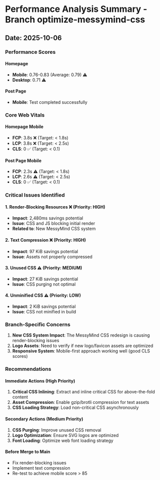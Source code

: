# Performance Analysis Summary - Branch optimize-messymind-css
## Date: 2025-10-06

### Performance Scores

#### Homepage
- **Mobile**: 0.76-0.83 (Average: 0.79) ⚠️
- **Desktop**: 0.71 ⚠️

#### Post Page
- **Mobile**: Test completed successfully

### Core Web Vitals

#### Homepage Mobile
- **FCP**: 3.8s ❌ (Target: < 1.8s)
- **LCP**: 3.8s ❌ (Target: < 2.5s)  
- **CLS**: 0 ✅ (Target: < 0.1)

#### Post Page Mobile
- **FCP**: 2.3s ⚠️ (Target: < 1.8s)
- **LCP**: 2.6s ⚠️ (Target: < 2.5s)
- **CLS**: 0 ✅ (Target: < 0.1)

### Critical Issues Identified

#### 1. Render-Blocking Resources ❌ (Priority: HIGH)
- **Impact**: 2,480ms savings potential
- **Issue**: CSS and JS blocking initial render
- **Related to**: New MessyMind CSS system

#### 2. Text Compression ❌ (Priority: HIGH)
- **Impact**: 97 KiB savings potential
- **Issue**: Assets not properly compressed

#### 3. Unused CSS ⚠️ (Priority: MEDIUM)
- **Impact**: 27 KiB savings potential
- **Issue**: CSS purging not optimal

#### 4. Unminified CSS ⚠️ (Priority: LOW)
- **Impact**: 2 KiB savings potential
- **Issue**: CSS not minified in build

### Branch-Specific Concerns

1. **New CSS System Impact**: The MessyMind CSS redesign is causing render-blocking issues
2. **Logo Assets**: Need to verify if new logo/favicon assets are optimized
3. **Responsive System**: Mobile-first approach working well (good CLS scores)

### Recommendations

#### Immediate Actions (High Priority)
1. **Critical CSS Inlining**: Extract and inline critical CSS for above-the-fold content
2. **Asset Compression**: Enable gzip/brotli compression for text assets
3. **CSS Loading Strategy**: Load non-critical CSS asynchronously

#### Secondary Actions (Medium Priority)
1. **CSS Purging**: Improve unused CSS removal
2. **Logo Optimization**: Ensure SVG logos are optimized
3. **Font Loading**: Optimize web font loading strategy

#### Before Merge to Main
- Fix render-blocking issues
- Implement text compression
- Re-test to achieve mobile score > 85